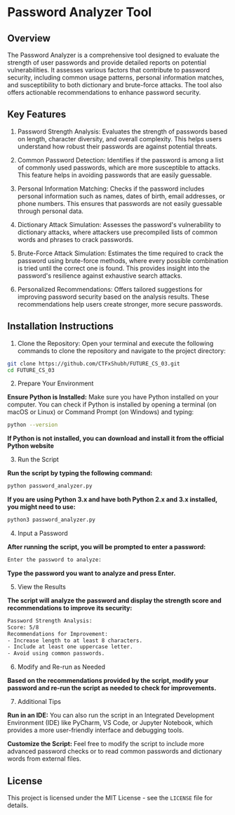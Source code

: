 # Password Analyzer Tool
 
## Overview

The Password Analyzer is a comprehensive tool designed to evaluate the strength of user passwords and provide detailed reports on potential vulnerabilities. It assesses various factors that contribute to password security, including common usage patterns, personal information matches, and susceptibility to both dictionary and brute-force attacks. The tool also offers actionable recommendations to enhance password security.

## Key Features

1. Password Strength Analysis: Evaluates the strength of passwords based on length, character diversity, and overall complexity. This helps users understand how robust their passwords are against potential threats.

2. Common Password Detection: Identifies if the password is among a list of commonly used passwords, which are more susceptible to attacks. This feature helps in avoiding passwords that are easily guessable.

3. Personal Information Matching: Checks if the password includes personal information such as names, dates of birth, email addresses, or phone numbers. This ensures that passwords are not easily guessable through personal data.

4. Dictionary Attack Simulation: Assesses the password's vulnerability to dictionary attacks, where attackers use precompiled lists of common words and phrases to crack passwords.

5. Brute-Force Attack Simulation: Estimates the time required to crack the password using brute-force methods, where every possible combination is tried until the correct one is found. This provides insight into the password's resilience against exhaustive search attacks.

6. Personalized Recommendations: Offers tailored suggestions for improving password security based on the analysis results. These recommendations help users create stronger, more secure passwords.

## Installation Instructions

1. Clone the Repository: Open your terminal and execute the following commands to clone the repository and navigate to the project directory:

 ```bash
 git clone https://github.com/CTFxShubh/FUTURE_CS_03.git
 cd FUTURE_CS_03
 ```

2. Prepare Your Environment

**Ensure Python is Installed:** Make sure you have Python installed on your computer. You can check if Python is installed by opening a terminal (on macOS or Linux) or Command Prompt (on Windows) and typing:

```sh
python --version
```
**If Python is not installed, you can download and install it from the official Python website**

3. Run the Script

**Run the script by typing the following command:**

```bash
python password_analyzer.py
```

**If you are using Python 3.x and have both Python 2.x and 3.x installed, you might need to use:**

 ```bash
python3 password_analyzer.py
```

4. Input a Password

**After running the script, you will be prompted to enter a password:**

```bash
Enter the password to analyze:
```

**Type the password you want to analyze and press Enter.**

5. View the Results

**The script will analyze the password and display the strength score and recommendations to improve its security:**

```bash
Password Strength Analysis:
Score: 5/8
Recommendations for Improvement:
- Increase length to at least 8 characters.
- Include at least one uppercase letter.
- Avoid using common passwords.
```

6. Modify and Re-run as Needed

**Based on the recommendations provided by the script, modify your password and re-run the script as needed to check for improvements.**

7. Additional Tips

**Run in an IDE:** You can also run the script in an Integrated Development Environment (IDE) like PyCharm, VS Code, or Jupyter Notebook, which provides a more user-friendly interface and debugging tools.

**Customize the Script:** Feel free to modify the script to include more advanced password checks or to read common passwords and dictionary words from external files.

## License

This project is licensed under the MIT License - see the `LICENSE` file for details.

